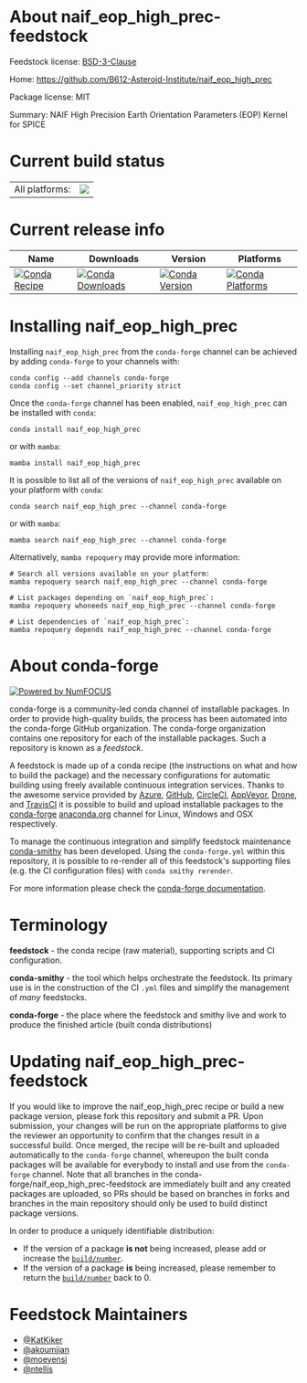 About naif_eop_high_prec-feedstock
==================================

Feedstock license: [BSD-3-Clause](https://github.com/conda-forge/naif_eop_high_prec-feedstock/blob/main/LICENSE.txt)

Home: https://github.com/B612-Asteroid-Institute/naif_eop_high_prec

Package license: MIT

Summary: NAIF High Precision Earth Orientation Parameters (EOP) Kernel for SPICE

Current build status
====================


<table><tr><td>All platforms:</td>
    <td>
      <a href="https://dev.azure.com/conda-forge/feedstock-builds/_build/latest?definitionId=25550&branchName=main">
        <img src="https://dev.azure.com/conda-forge/feedstock-builds/_apis/build/status/naif_eop_high_prec-feedstock?branchName=main">
      </a>
    </td>
  </tr>
</table>

Current release info
====================

| Name | Downloads | Version | Platforms |
| --- | --- | --- | --- |
| [![Conda Recipe](https://img.shields.io/badge/recipe-naif__eop__high__prec-green.svg)](https://anaconda.org/conda-forge/naif_eop_high_prec) | [![Conda Downloads](https://img.shields.io/conda/dn/conda-forge/naif_eop_high_prec.svg)](https://anaconda.org/conda-forge/naif_eop_high_prec) | [![Conda Version](https://img.shields.io/conda/vn/conda-forge/naif_eop_high_prec.svg)](https://anaconda.org/conda-forge/naif_eop_high_prec) | [![Conda Platforms](https://img.shields.io/conda/pn/conda-forge/naif_eop_high_prec.svg)](https://anaconda.org/conda-forge/naif_eop_high_prec) |

Installing naif_eop_high_prec
=============================

Installing `naif_eop_high_prec` from the `conda-forge` channel can be achieved by adding `conda-forge` to your channels with:

```
conda config --add channels conda-forge
conda config --set channel_priority strict
```

Once the `conda-forge` channel has been enabled, `naif_eop_high_prec` can be installed with `conda`:

```
conda install naif_eop_high_prec
```

or with `mamba`:

```
mamba install naif_eop_high_prec
```

It is possible to list all of the versions of `naif_eop_high_prec` available on your platform with `conda`:

```
conda search naif_eop_high_prec --channel conda-forge
```

or with `mamba`:

```
mamba search naif_eop_high_prec --channel conda-forge
```

Alternatively, `mamba repoquery` may provide more information:

```
# Search all versions available on your platform:
mamba repoquery search naif_eop_high_prec --channel conda-forge

# List packages depending on `naif_eop_high_prec`:
mamba repoquery whoneeds naif_eop_high_prec --channel conda-forge

# List dependencies of `naif_eop_high_prec`:
mamba repoquery depends naif_eop_high_prec --channel conda-forge
```


About conda-forge
=================

[![Powered by
NumFOCUS](https://img.shields.io/badge/powered%20by-NumFOCUS-orange.svg?style=flat&colorA=E1523D&colorB=007D8A)](https://numfocus.org)

conda-forge is a community-led conda channel of installable packages.
In order to provide high-quality builds, the process has been automated into the
conda-forge GitHub organization. The conda-forge organization contains one repository
for each of the installable packages. Such a repository is known as a *feedstock*.

A feedstock is made up of a conda recipe (the instructions on what and how to build
the package) and the necessary configurations for automatic building using freely
available continuous integration services. Thanks to the awesome service provided by
[Azure](https://azure.microsoft.com/en-us/services/devops/), [GitHub](https://github.com/),
[CircleCI](https://circleci.com/), [AppVeyor](https://www.appveyor.com/),
[Drone](https://cloud.drone.io/welcome), and [TravisCI](https://travis-ci.com/)
it is possible to build and upload installable packages to the
[conda-forge](https://anaconda.org/conda-forge) [anaconda.org](https://anaconda.org/)
channel for Linux, Windows and OSX respectively.

To manage the continuous integration and simplify feedstock maintenance
[conda-smithy](https://github.com/conda-forge/conda-smithy) has been developed.
Using the ``conda-forge.yml`` within this repository, it is possible to re-render all of
this feedstock's supporting files (e.g. the CI configuration files) with ``conda smithy rerender``.

For more information please check the [conda-forge documentation](https://conda-forge.org/docs/).

Terminology
===========

**feedstock** - the conda recipe (raw material), supporting scripts and CI configuration.

**conda-smithy** - the tool which helps orchestrate the feedstock.
                   Its primary use is in the construction of the CI ``.yml`` files
                   and simplify the management of *many* feedstocks.

**conda-forge** - the place where the feedstock and smithy live and work to
                  produce the finished article (built conda distributions)


Updating naif_eop_high_prec-feedstock
=====================================

If you would like to improve the naif_eop_high_prec recipe or build a new
package version, please fork this repository and submit a PR. Upon submission,
your changes will be run on the appropriate platforms to give the reviewer an
opportunity to confirm that the changes result in a successful build. Once
merged, the recipe will be re-built and uploaded automatically to the
`conda-forge` channel, whereupon the built conda packages will be available for
everybody to install and use from the `conda-forge` channel.
Note that all branches in the conda-forge/naif_eop_high_prec-feedstock are
immediately built and any created packages are uploaded, so PRs should be based
on branches in forks and branches in the main repository should only be used to
build distinct package versions.

In order to produce a uniquely identifiable distribution:
 * If the version of a package **is not** being increased, please add or increase
   the [``build/number``](https://docs.conda.io/projects/conda-build/en/latest/resources/define-metadata.html#build-number-and-string).
 * If the version of a package **is** being increased, please remember to return
   the [``build/number``](https://docs.conda.io/projects/conda-build/en/latest/resources/define-metadata.html#build-number-and-string)
   back to 0.

Feedstock Maintainers
=====================

* [@KatKiker](https://github.com/KatKiker/)
* [@akoumjian](https://github.com/akoumjian/)
* [@moeyensj](https://github.com/moeyensj/)
* [@ntellis](https://github.com/ntellis/)

